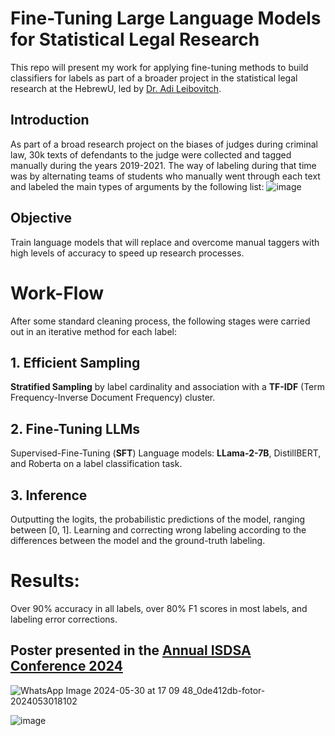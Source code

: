 # Fine-Tuning Large Language Models for Statistical Legal Research
This repo will present my work for applying fine-tuning methods to build classifiers for labels as part of a broader project in the statistical legal research at the HebrewU, led by [Dr. Adi Leibovitch](https://en.law.huji.ac.il/people/adi-leibovitch).

## Introduction
As part of a broad research project on the biases of judges during criminal law, 30k texts of defendants to the judge were collected and tagged manually during the years 2019-2021. The way of labeling during that time was by alternating teams of students who manually went through each text
and labeled the main types of arguments by the following list:
![image](https://github.com/AvivGelfand/Fine-tuning-Large-Language-Models/assets/63909805/53e5dab9-7ce7-4b31-b492-07e0b2d75a23)

## Objective
Train language models that will replace and overcome manual taggers with high levels of accuracy to speed up research processes.

# Work-Flow
After some standard cleaning process, the following stages were carried out in an iterative method for each label: 

## 1. Efficient Sampling
**Stratified Sampling** by label cardinality and association with a **TF-IDF** (Term Frequency-Inverse Document Frequency) cluster.

## 2. Fine-Tuning LLMs
Supervised-Fine-Tuning (**SFT**) Language models: **LLama-2-7B**, DistillBERT, and Roberta on a label
classification task.

## 3. Inference
Outputting the logits, the probabilistic predictions of the model, ranging between \[0, 1\].
Learning and correcting wrong labeling according to the differences between the model and the ground-truth labeling.

# Results:
Over 90% accuracy in all labels, over 80% F1 scores in most labels, and labeling error corrections. 

## Poster presented in the [Annual ISDSA Conference 2024](https://statistics.org.il/conferences-events/%d7%94%d7%a8%d7%a9%d7%9e%d7%94-%d7%9c%d7%9b%d7%a0%d7%a1-%d7%94%d7%a9%d7%a0%d7%aa%d7%99-%d7%a9%d7%9c-%d7%94%d7%90%d7%99%d7%92%d7%95%d7%93-2024/)

![WhatsApp Image 2024-05-30 at 17 09 48_0de412db-fotor-2024053018102](https://github.com/AvivGelfand/Fine-tuning-Large-Language-Models/assets/63909805/4f9ba52e-80b3-4ffe-a338-209d508b0cf9)

![image](https://github.com/AvivGelfand/Fine-tuning-Large-Language-Models/assets/63909805/062213e5-2f62-4a9d-8076-65b8b277be94)


